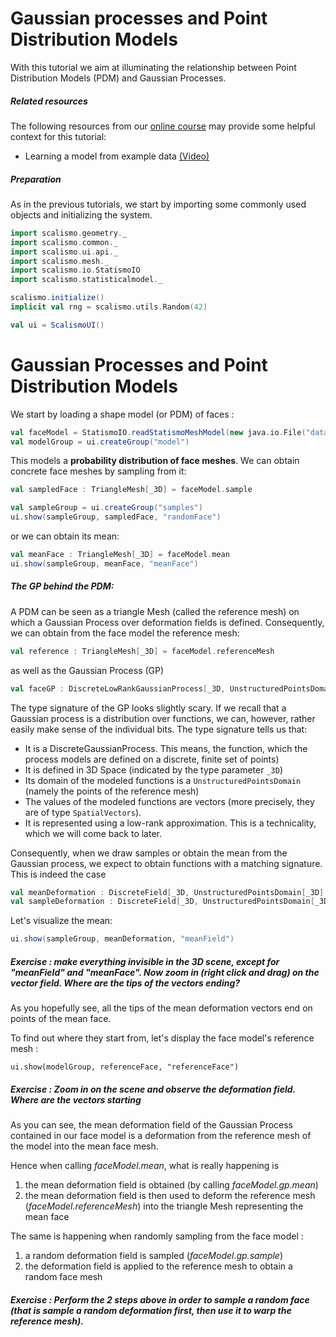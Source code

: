 # Gaussian processes and Point Distribution Models

With this tutorial we aim at illuminating the relationship between Point Distribution Models (PDM) and Gaussian Processes.


##### Related resources

The following resources from our [online course](https://www.futurelearn.com/courses/statistical-shape-modelling) may provide
some helpful context for this tutorial:

- Learning a model from example data [(Video)](https://www.futurelearn.com/courses/statistical-shape-modelling/3/steps/250329)

##### Preparation

As in the previous tutorials, we start by importing some commonly used objects and initializing the system.

```scala
import scalismo.geometry._
import scalismo.common._
import scalismo.ui.api._
import scalismo.mesh._
import scalismo.io.StatismoIO
import scalismo.statisticalmodel._

scalismo.initialize()
implicit val rng = scalismo.utils.Random(42)

val ui = ScalismoUI()
```


# Gaussian Processes and Point Distribution Models

We start by loading a shape model (or PDM) of faces :


```scala
val faceModel = StatismoIO.readStatismoMeshModel(new java.io.File("datasets/bfm.h5")).get
val modelGroup = ui.createGroup("model")
```

This models a **probability distribution of face meshes**. We can obtain concrete face meshes by sampling from it:

```scala
val sampledFace : TriangleMesh[_3D] = faceModel.sample

val sampleGroup = ui.createGroup("samples")
ui.show(sampleGroup, sampledFace, "randomFace")
```

or we can obtain its mean:

```scala
val meanFace : TriangleMesh[_3D] = faceModel.mean
ui.show(sampleGroup, meanFace, "meanFace")
```


##### The GP behind the PDM:

A PDM can be seen as a triangle Mesh (called the reference mesh) on which a Gaussian Process over deformation fields
is defined. Consequently, we can obtain from the face model the reference mesh:

```scala
val reference : TriangleMesh[_3D] = faceModel.referenceMesh
```

as well as the Gaussian Process (GP)

```scala
val faceGP : DiscreteLowRankGaussianProcess[_3D, UnstructuredPointsDomain[_3D], EuclideanVector[_3D]] = faceModel.gp
```

The type signature of the GP looks slightly scary. If we recall that a Gaussian process is a distribution over functions,
we can, however, rather easily make sense of the individual bits.
The type signature tells us that:
- It is a DiscreteGaussianProcess. This means, the function, which the process models are defined on a discrete, finite set of points)
- It is defined in 3D Space (indicated by the type parameter ```_3D```)
- Its domain of the modeled functions is a ```UnstructuredPointsDomain``` (namely the points of the reference mesh)
- The values of the modeled functions are vectors (more precisely, they are of type ```SpatialVectors```).
- It is represented using a low-rank approximation. This is a technicality, which we will come back to later.

Consequently, when we draw samples or obtain the mean from the Gaussian process, we expect to obtain functions with a matching
signature. This is indeed the case

```scala
val meanDeformation : DiscreteField[_3D, UnstructuredPointsDomain[_3D], EuclideanVector[_3D]] = faceGP.mean
val sampleDeformation : DiscreteField[_3D, UnstructuredPointsDomain[_3D], EuclideanVector[_3D]] = faceGP.sample
```

Let's visualize the mean:

```scala
ui.show(sampleGroup, meanDeformation, "meanField")
```

##### Exercise : make everything invisible in the 3D scene, except for "meanField" and "meanFace". Now zoom in (right click and drag) on the vector field. Where are the tips of the vectors ending?

As you hopefully see, all the tips of the mean deformation vectors end on points of the mean face.

To find out where they start from, let's display the face model's reference mesh :

```tut:silent
ui.show(modelGroup, referenceFace, "referenceFace")
```

##### Exercise : Zoom in on the scene and observe the deformation field. Where are the vectors starting

As you can see, the mean deformation field of the Gaussian Process contained in our face model
is a deformation from the reference mesh of the model into the mean face mesh.

Hence when calling *faceModel.mean*, what is really happening is

1. the mean deformation field is obtained (by calling *faceModel.gp.mean*)
2. the mean deformation field is then used to deform the reference mesh (*faceModel.referenceMesh*)
   into the triangle Mesh representing the mean face

The same is happening when randomly sampling from the face model :

1. a random deformation field is sampled (*faceModel.gp.sample*)
2. the deformation field is applied to the reference mesh to obtain a random face mesh


##### Exercise : Perform the 2 steps above in order to sample a random face (that is sample a random deformation first, then use it to warp the reference mesh).

